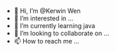 - 👋 Hi, I’m @Kerwin Wen
- 👀 I’m interested in ...
- 🌱 I’m currently learning java
- 💞️ I’m looking to collaborate on ...
- 📫 How to reach me ...

<!---
Albert-Vane/Albert-Vane is a ✨ special ✨ repository because its `README.md` (this file) appears on your GitHub profile.
You can click the Preview link to take a look at your changes.
--->
